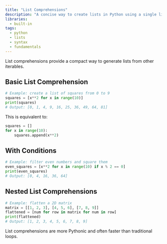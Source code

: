 ```yaml
---
title: "List Comprehensions"
description: "A concise way to create lists in Python using a single line of code."
libraries:
  - built-in
tags:
  - python
  - lists
  - syntax
  - fundamentals
---
```


List comprehensions provide a compact way to generate lists from other iterables.

## Basic List Comprehension

```python
# Example: create a list of squares from 0 to 9
squares = [x**2 for x in range(10)]
print(squares)
# Output: [0, 1, 4, 9, 16, 25, 36, 49, 64, 81]
```

This is equivalent to:

```python
squares = []
for x in range(10):
    squares.append(x**2)
```

## With Conditions

```python
# Example: filter even numbers and square them
even_squares = [x**2 for x in range(10) if x % 2 == 0]
print(even_squares)
# Output: [0, 4, 16, 36, 64]
```

## Nested List Comprehensions

```python
# Example: flatten a 2D matrix
matrix = [[1, 2, 3], [4, 5, 6], [7, 8, 9]]
flattened = [num for row in matrix for num in row]
print(flattened)
# Output: [1, 2, 3, 4, 5, 6, 7, 8, 9]
```

List comprehensions are more Pythonic and often faster than traditional loops.
